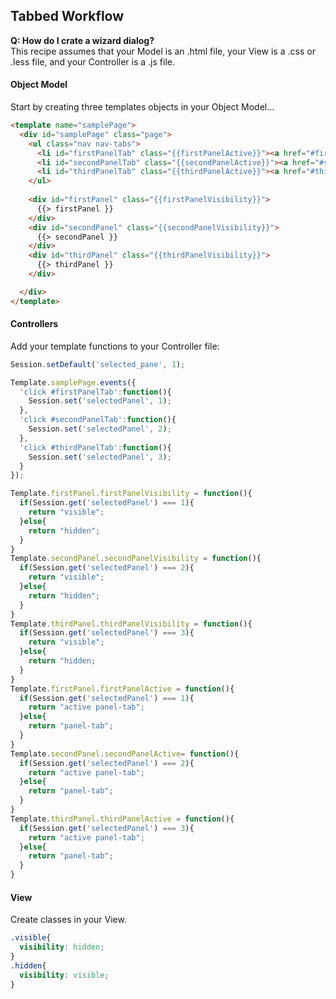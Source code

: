 ## Tabbed Workflow  

**Q:  How do I crate a wizard dialog?**  
This recipe assumes that your Model is an .html file, your View is a .css or .less file, and your Controller is a .js file.

#### Object Model  
Start by creating three templates objects in your Object Model...

````html
<template name="samplePage">
  <div id="samplePage" class="page">
    <ul class="nav nav-tabs">
      <li id="firstPanelTab" class="{{firstPanelActive}}"><a href="#firstPanel" data-toggle="tab">First</a></li>
      <li id="secondPanelTab" class="{{secondPanelActive}}"><a href="#secondPanel" data-toggle="tab">Second</a></li>
      <li id="thirdPanelTab" class="{{thirdPanelActive}}"><a href="#thirdPanel" data-toggle="tab">Third</a></li>
    </ul>
    
    <div id="firstPanel" class="{{firstPanelVisibility}}">
      {{> firstPanel }}
    </div>
    <div id="secondPanel" class="{{secondPanelVisibility}}">
      {{> secondPanel }}
    </div>
    <div id="thirdPanel" class="{{thirdPanelVisibility}}">
      {{> thirdPanel }}
    </div>

  </div>
</template>

````


#### Controllers  
Add your template functions to your Controller file:

````js
Session.setDefault('selected_pane', 1);

Template.samplePage.events({
  'click #firstPanelTab':function(){
    Session.set('selectedPanel', 1);
  },
  'click #secondPanelTab':function(){
    Session.set('selectedPanel', 2);
  },
  'click #thirdPanelTab':function(){
    Session.set('selectedPanel', 3);
  }
});

Template.firstPanel.firstPanelVisibility = function(){
  if(Session.get('selectedPanel') === 1){
    return "visible";
  }else{
    return "hidden";
  }
}
Template.secondPanel.secondPanelVisibility = function(){
  if(Session.get('selectedPanel') === 2){
    return "visible";
  }else{
    return "hidden";
  }
}
Template.thirdPanel.thirdPanelVisibility = function(){
  if(Session.get('selectedPanel') === 3){
    return "visible";
  }else{
    return "hidden;
  }
}
Template.firstPanel.firstPanelActive = function(){
  if(Session.get('selectedPanel') === 1){
    return "active panel-tab";
  }else{
    return "panel-tab";
  }
}
Template.secondPanel.secondPanelActive= function(){
  if(Session.get('selectedPanel') === 2){
    return "active panel-tab";
  }else{
    return "panel-tab";
  }
}
Template.thirdPanel.thirdPanelActive = function(){
  if(Session.get('selectedPanel') === 3){
    return "active panel-tab";
  }else{
    return "panel-tab";
  }
}
````

#### View   
Create classes in your View.

````css
.visible{
  visibility: hidden;
}
.hidden{
  visibility: visible;
}
````
